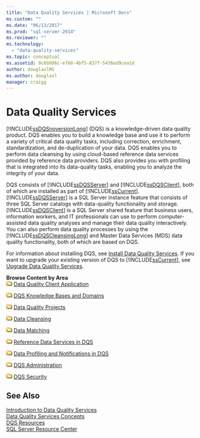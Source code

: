 ```yaml
---
title: "Data Quality Services | Microsoft Docs"
ms.custom: ""
ms.date: "06/13/2017"
ms.prod: "sql-server-2014"
ms.reviewer: ""
ms.technology: 
  - "data-quality-services"
ms.topic: conceptual
ms.assetid: 9c6b996c-e768-4bf5-837f-5436ed9cea1d
author: douglaslMS
ms.author: douglasl
manager: craigg
---
```

# Data Quality Services
  [!INCLUDE[ssDQSnoversionLong](../includes/ssdqsnoversionlong-md.md)] (DQS) is a knowledge-driven data quality product. DQS enables you to build a knowledge base and use it to perform a variety of critical data quality tasks, including correction, enrichment, standardization, and de-duplication of your data. DQS enables you to perform data cleansing by using cloud-based reference data services provided by reference data providers. DQS also provides you with profiling that is integrated into its data-quality tasks, enabling you to analyze the integrity of your data.  
  
 DQS consists of [!INCLUDE[ssDQSServer](../includes/ssdqsserver-md.md)] and [!INCLUDE[ssDQSClient](../includes/ssdqsclient-md.md)], both of which are installed as part of [!INCLUDE[ssCurrent](../includes/sscurrent-md.md)]. [!INCLUDE[ssDQSServer](../includes/ssdqsserver-md.md)] is a SQL Server instance feature that consists of three SQL Server catalogs with data-quality functionality and storage. [!INCLUDE[ssDQSClient](../includes/ssdqsclient-md.md)] is a SQL Server shared feature that business users, information workers, and IT professionals can use to perform computer-assisted data quality analyses and manage their data quality interactively. You can also perform data quality processes by using the [!INCLUDE[ssDQSCleansingLong](../includes/ssdqscleansinglong-md.md)] and Master Data Services (MDS) data quality functionality, both of which are based on DQS.  
  
 For information about installing DQS, see [Install Data Quality Services](install-windows/install-data-quality-services.md). If you want to upgrade your existing version of DQS to [!INCLUDE[ssCurrent](../includes/sscurrent-md.md)], see [Upgrade Data Quality Services](../database-engine/install-windows/upgrade-data-quality-services.md).  
  
 **Browse Content by Area**  
 ![Small File Folder Icon](../../2014/integration-services/media/filefolder-small.gif "Small File Folder Icon") [Data Quality Client Application](../../2014/data-quality-services/data-quality-client-application.md)  
  
 ![Small File Folder Icon](../../2014/integration-services/media/filefolder-small.gif "Small File Folder Icon") [DQS Knowledge Bases and Domains](../../2014/data-quality-services/dqs-knowledge-bases-and-domains.md)  
  
 ![Small File Folder Icon](../../2014/integration-services/media/filefolder-small.gif "Small File Folder Icon") [Data Quality Projects](../../2014/data-quality-services/data-quality-projects-dqs.md)  
  
 ![Small File Folder Icon](../../2014/integration-services/media/filefolder-small.gif "Small File Folder Icon") [Data Cleansing](../../2014/data-quality-services/data-cleansing.md)  
  
 ![Small File Folder Icon](../../2014/integration-services/media/filefolder-small.gif "Small File Folder Icon") [Data Matching](../../2014/data-quality-services/data-matching.md)  
  
 ![Small File Folder Icon](../../2014/integration-services/media/filefolder-small.gif "Small File Folder Icon") [Reference Data Services in DQS](../../2014/data-quality-services/reference-data-services-in-dqs.md)  
  
 ![Small File Folder Icon](../../2014/integration-services/media/filefolder-small.gif "Small File Folder Icon") [Data Profiling and Notifications in DQS](../../2014/data-quality-services/data-profiling-and-notifications-in-dqs.md)  
  
 ![Small File Folder Icon](../../2014/integration-services/media/filefolder-small.gif "Small File Folder Icon") [DQS Administration](../../2014/data-quality-services/dqs-administration.md)  
  
 ![Small File Folder Icon](../../2014/integration-services/media/filefolder-small.gif "Small File Folder Icon") [DQS Security](../../2014/data-quality-services/dqs-security.md)  
  
## See Also  
 [Introduction to Data Quality Services](../../2014/data-quality-services/introduction-to-data-quality-services.md)   
 [Data Quality Services Concepts](../../2014/data-quality-services/data-quality-services-concepts.md)   
 [DQS Resources](http://technet.microsoft.com/sqlserver/hh780961)   
 [SQL Server Resource Center](http://go.microsoft.com/fwlink/?linkID=219676)  
  
  

